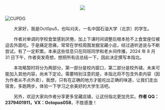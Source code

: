 <h1 align="center">
    <img src="https://readme-typing-svg.herokuapp.com/?font=Righteous&size=35&center=true&vCenter=true&width=500&height=70&duration=4000&lines=Ello+my+friends+👋+I'm+Oct0pu5;" />
</h1>

![CUPDG](https://github.com/user-attachments/assets/4b578264-015e-413b-b89a-aa3bb2995aeb)

&ensp;&ensp;&ensp;&ensp;大家好，我是Oct0pu5，也叫刈夫，一名中国石油大学（北京）的学生。

&ensp;&ensp;&ensp;&ensp;作者对单调的学校食堂感到厌倦，加上下课时间调整后根本抢不上食堂座位被迫去外面吃。于是痛定思痛，常常在学校周围发掘宝藏小店，经过道听途说与不断尝试，有了一定积累。本来这些信息只在同班同学和老乡间传播，2024 年 8 月 31 日下午，作者突发奇想，想把所有店总结一下，因此决定撰写本指北。

&ensp;&ensp;&ensp;&ensp;本攻略暂时将分为两部分，第一部分是校内窗口，第二部分是校外铺，未来可能加入其他内容，尚未下定论。需要特别注意的是，本指北将不包含外卖内容（因为作者从不点外卖），我想，只有在正确的地方才能吃出正确的味道，让我们走出宿舍，多跑两步，体验一下学习之余美好的大学生活吧。

&ensp;&ensp;&ensp;&ensp;另外，欢迎大家向作者分享更多宝藏店铺，让这份指北更加充实。**作者 QQ：2379401911，VX：Octopus058**，不胜感激！
